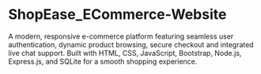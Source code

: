 # ShopEase_ECommerce-Website
A modern, responsive e-commerce platform featuring seamless user authentication, dynamic product browsing, secure checkout and integrated live chat support. Built with HTML, CSS, JavaScript, Bootstrap, Node.js, Express.js, and SQLite for a smooth shopping experience.
